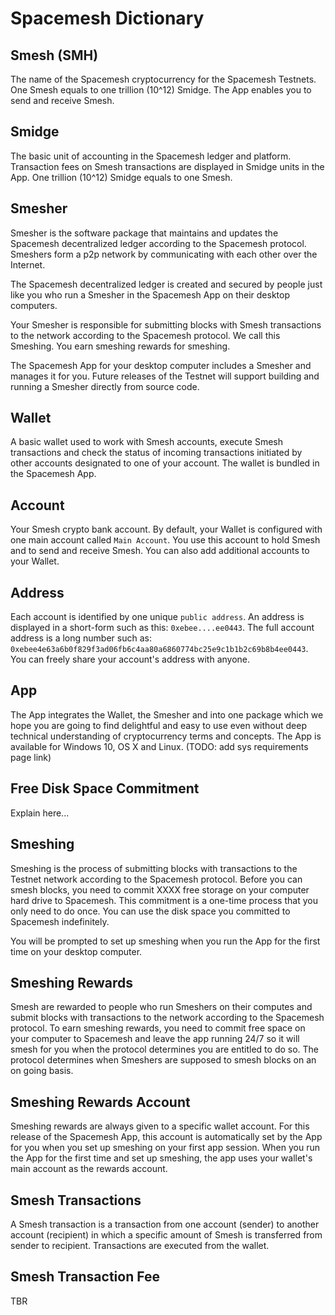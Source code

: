 # Spacemesh Dictionary

## Smesh (SMH)
The name of the Spacemesh cryptocurrency for the Spacemesh Testnets. One Smesh equals to one trillion (10^12) Smidge. The App enables you to send and receive Smesh.

## Smidge
The basic unit of accounting in the Spacemesh ledger and platform.
Transaction fees on Smesh transactions are displayed in Smidge units in the App. One trillion (10^12) Smidge equals to one Smesh.

## Smesher
Smesher is the software package that maintains and updates the Spacemesh decentralized ledger according to the Spacemesh protocol. Smeshers form a p2p network by communicating with each other over the Internet.

The Spacemesh decentralized ledger is created and secured by people just like you who run a Smesher in the Spacemesh App on their desktop computers.


Your Smesher is responsible for submitting blocks with Smesh transactions to the network according to the Spacemesh protocol. We call this Smeshing. You earn smeshing rewards for smeshing.

The Spacemesh App for your desktop computer includes a Smesher and manages it for you. Future releases of the Testnet will support building and running a Smesher directly from source code.

## Wallet
A basic wallet used to work with Smesh accounts, execute Smesh transactions and check the status of incoming transactions initiated by other accounts designated to one of your account. The wallet is bundled in the Spacemesh App.

## Account
Your Smesh crypto bank account. By default, your Wallet is configured with one main account called `Main Account`. You use this account to hold Smesh and to send and receive Smesh. You can also add additional accounts to your Wallet.

## Address
Each account is identified by one unique `public address`. An address is displayed in a short-form such as this: `0xebee....ee0443`. The full account address is a long number such as: `0xebee4e63a6b0f829f3ad06fb6c4aa80a6860774bc25e9c1b1b2c69b8b4ee0443`. You can freely share your account's address with anyone.

## App
The App integrates the Wallet, the Smesher and into one package which we hope you are going to find delightful and easy to use even without deep technical understanding of cryptocurrency terms and concepts. The App is available for Windows 10, OS X and Linux. (TODO: add sys requirements page link)

## Free Disk Space Commitment
Explain here...

## Smeshing
Smeshing is the process of submitting blocks with transactions to the Testnet network according to the Spacemesh protocol. Before you can smesh blocks, you need to commit XXXX free storage on your computer hard drive to Spacemesh. This commitment is a one-time process that you only need to do once. You can use the disk space you committed to Spacemesh indefinitely.

You will be prompted to set up smeshing when you run the App for the first time on your desktop computer.

## Smeshing Rewards
Smesh are rewarded to people who run Smeshers on their computes and submit blocks with transactions to the network according to the Spacemesh protocol. To earn smeshing rewards, you need to commit free space on your computer to Spacemesh and leave the app running 24/7 so it will smesh for you when the protocol determines you are entitled to do so. The protocol determines when Smeshers are supposed to smesh blocks on an on going basis.

## Smeshing Rewards Account
Smeshing rewards are always given to a specific wallet account. For this release of the Spacemesh App, this account is automatically set by the App for you when you set up smeshing on your first app session. When you run the App for the first time and set up smeshing, the app uses your wallet's main account as the rewards account.

## Smesh Transactions
A Smesh transaction is a transaction from one account (sender) to another account (recipient) in which a specific amount of Smesh is transferred from sender to recipient. Transactions are executed from the wallet.

## Smesh Transaction Fee
TBR
